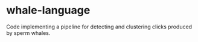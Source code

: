 # whale-language

Code implementing a pipeline for detecting and clustering clicks produced by sperm whales.
